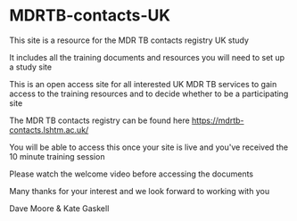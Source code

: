 # MDRTB-contacts-UK

This site is a resource for the MDR TB contacts registry UK study

It includes all the training documents and resources you will need to set up a study site

This is an open access site for all interested UK MDR TB services to gain access to the training resources and to decide whether to be a participating site

The MDR TB contacts registry can be found here https://mdrtb-contacts.lshtm.ac.uk/

You will be able to access this once your site is live and you've received the 10 minute training session

Please watch the welcome video before accessing the documents

Many thanks for your interest and we look forward to working with you

Dave Moore & Kate Gaskell
